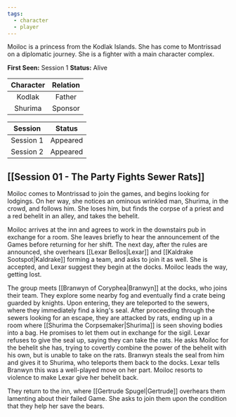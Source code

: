 ```yaml
---
tags:
  - character
  - player
---
```

Moiloc is a princess from the Kodlak Islands. She has come to Montrissad on a diplomatic journey. She is a fighter with a main character complex.

**First Seen:** Session 1
**Status:** Alive

| Character | Relation |
| :-------: | :------: |
|  Kodlak   |  Father  |
|  Shurima  | Sponsor  |

| Session | Status |
| :--: | :--: |
| Session 1 | Appeared |
| Session 2 | Appeared |
## [[Session 01 - The Party Fights Sewer Rats]]
Moiloc comes to Montrissad to join the games, and begins looking for lodgings. On her way, she notices an ominous wrinkled man, Shurima, in the crowd, and follows him. She loses him, but finds the corpse of a priest and a red behelit in an alley, and takes the behelit.

Moiloc arrives at the inn and agrees to work in the downstairs pub in exchange for a room. She leaves briefly to hear the announcement of the Games before returning for her shift. The next day, after the rules are announced, she overhears [[Lexar Bellos|Lexar]] and [[Kaldrake Sootspot|Kaldrake]] forming a team, and asks to join it as well. She is accepted, and Lexar suggest they begin at the docks. Moiloc leads the way, getting lost.

The group meets [[Branwyn of Coryphea|Branwyn]] at the docks, who joins their team. They explore some nearby fog and eventually find a crate being guarded by knights. Upon entering, they are teleported to the sewers, where they immediately find a king's seal. After proceeding through the sewers looking for an escape, they are attacked by rats, ending up in a room where [[Shurima the Corpsemaker|Shurima]] is seen shoving bodies into a bag. He promises to let them out in exchange for the sigil. Lexar refuses to give the seal up, saying they can take the rats. He asks Moiloc for the behelit she has, trying to covertly combine the power of the behelit with his own, but is unable to take on the rats. Branwyn steals the seal from him and gives it to Shurima, who teleports them back to the docks. Lexar tells Branwyn this was a well-played move on her part. Moiloc resorts to violence to make Lexar give her behelit back.

They return to the inn, where [[Gertrude Spugel|Gertrude]] overhears them lamenting about their failed Game. She asks to join them upon the condition that they help her save the bears.